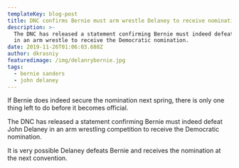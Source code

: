 ```yaml
---
templateKey: blog-post
title: DNC confirms Bernie must arm wrestle Delaney to receive nomination
description: >-
  The DNC has released a statement confirming Bernie must indeed defeat Delaney
  in an arm wrestle to receive the Democratic nomination. 
date: 2019-11-26T01:06:03.688Z
author: dkrasniy
featuredimage: /img/delanrybernie.jpg
tags:
  - bernie sanders
  - john delaney
---
```

If Bernie does indeed secure the nomination next spring, there is only one thing left to do before it becomes official.  

The DNC has released a statement confirming Bernie must indeed defeat John Delaney in an arm wrestling competition to receive the Democratic nomination.  

It is very possible Delaney defeats Bernie and receives the nomination at the next convention.
